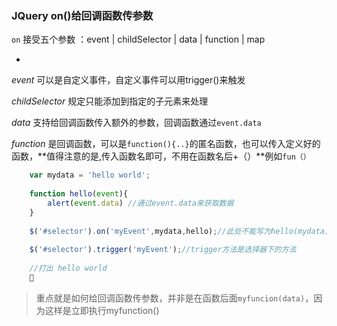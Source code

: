 ### JQuery on()给回调函数传参数


`on` 接受五个参数 ：event | childSelector | data | function | map

-

*event*   可以是自定义事件，自定义事件可以用trigger()来触发

*childSelector*    规定只能添加到指定的子元素来处理

*data*   支持给回调函数传入额外的参数，回调函数通过`event.data`

*function*   是回调函数，可以是`function(){..}`的匿名函数，也可以传入定义好的函数，**值得注意的是,传入函数名即可，不用在函数名后+（）**例如`fun（）`

```js
	var mydata = 'hello world';
	
	function hello(event){
		alert(event.data) //通过event.data来获取数据
	}
	
	$('#selector').on('myEvent',mydata,hello);//此处不能写为hello(mydata),不然会立即执行该函数。
	
	$('#selector').trigger('myEvent');//trigger方法是选择器下的方法
	
	//打出 hello world
	

```

>重点就是如何给回调函数传参数，并非是在函数后面`myfuncion(data)`，因为这样是立即执行myfunction()